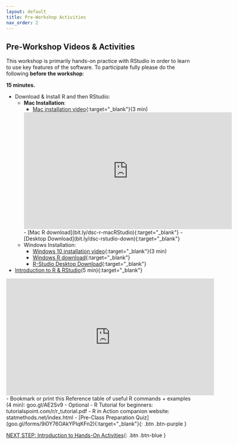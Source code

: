 ```yaml
---
layout: default
title: Pre-Workshop Activities
nav_order: 2
---
```

## Pre-Workshop Videos & Activities
This workshop is primarily hands-on practice with RStudio in order to learn to use key features of the software. To participate fully please do the following **before the workshop**:

**15 minutes.**<br>
- Download & Install R and then RStudio:
    - **Mac Installation**:
        - [Mac installation video](https://youtu.be/dRkAvBz9Ibc){:target="_blank"}(3 min)
        <iframe width="560" height="315" src="https://www.youtube.com/embed/dRkAvBz9Ibc" title="YouTube video player" frameborder="0" allow="accelerometer; autoplay; clipboard-write; encrypted-media; gyroscope; picture-in-picture" allowfullscreen></iframe>
        - [Mac R download](bit.ly/dsc-r-macRStudio){:target="_blank"}
        - [Desktop Download](bit.ly/dsc-rstudio-down){:target="_blank"} 
     - Windows Installation:
        - [Windows 10 installation video](https://youtu.be/HqrqRMnK4XA){:target="_blank"}(3 min)  
        - [Windows R download](bit.ly/dsc-r-win){:target="_blank"}
        - [R-Studio Desktop Download](bit.ly/dsc-rstudio-down){:target="_blank"}
- [Introduction to R & RStudio](youtu.be/riONFzJdXcs)(5 min){:target="_blank"}
<iframe width="560" height="315" src="https://www.youtube.com/embed/riONFzJdXcs" title="YouTube video player" frameborder="0" allow="accelerometer; autoplay; clipboard-write; encrypted-media; gyroscope; picture-in-picture" allowfullscreen></iframe>
- Bookmark or print this Reference table of useful R commands + examples (4 min): goo.gl/AE2Sv9 
- Optional - R Tutorial for beginners: tutorialspoint.com/r/r_tutorial.pdf 
   - R in Action companion website: statmethods.net/index.html
- [Pre-Class Preparation Quiz](goo.gl/forms/9i0Y76OAkYPIqKFn2){:target="_blank"}{: .btn .btn-purple }

[NEXT STEP: Introduction to Hands-On Activities](activities-intro.html){: .btn .btn-blue }
